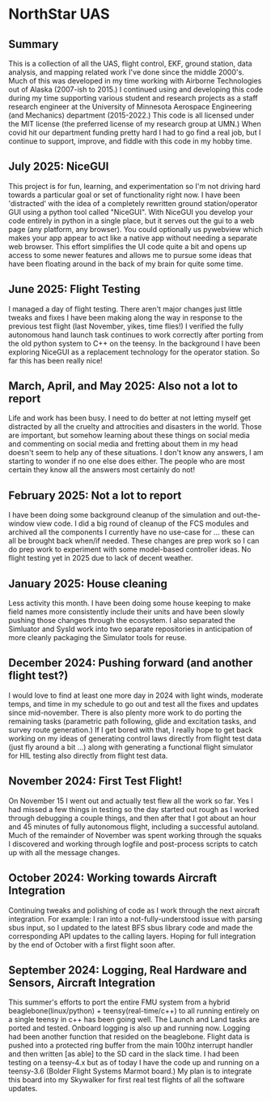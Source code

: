 # NorthStar UAS

## Summary

This is a collection of all the UAS, flight control, EKF, ground station, data analysis, and mapping related work I've done since the middle 2000's.  Much of this was developed in my time working with Airborne Technologies out of Alaska (2007-ish to 2015.)  I continued using and developing this code during my time supporting various student and research projects as a staff research engineer at the University of Minnesota Aerospace Engineering (and Mechanics) department (2015-2022.)  This code is all licensed under the MIT license (the preferred license of my research group at UMN.) When covid hit our department funding pretty hard I had to go find a real job, but I continue to support, improve, and fiddle with this code in my hobby time.

## July 2025: NiceGUI

This project is for fun, learning, and experimentation so I'm not driving hard towards a particular goal or set of functionality right now.  I have been 'distracted' with the idea of a completely rewritten ground station/operator GUI using a python tool called "NiceGUI".  With NiceGUI you develop your code entirely in python in a single place, but it serves out the gui to a web page (any platform, any browser).  You could optionally us pywebview which makes your app appear to act like a native app without needing a separate web browser.  This effort simplifies the UI code quite a bit and opens up access to some newer features and allows me to pursue some ideas that have been floating around in the back of my brain for quite some time.

## June 2025: Flight Testing

I managed a day of flight testing.  There aren't major changes just little tweaks and fixes I have been making along the way in response to the previous test flight (last November, yikes, time flies!) I verified the fully autonomous hand launch task continues to work correctly after porting from the old python system to C++ on the teensy.  In the background I have been exploring NiceGUI as a replacement technology for the operator station.  So far this has been really nice!

## March, April, and May 2025: Also not a lot to report

Life and work has been busy.  I need to do better at not letting myself get distracted by all the cruelty and attrocities and disasters in the world.  Those are important, but somehow learning about these things on social media and commenting on social media and fretting about them in my head doesn't seem to help any of these situations.  I don't know any answers, I am starting to wonder if no one else does either.  The people who are most certain they know all the answers most certainly do not!

## February 2025: Not a lot to report

I have been doing some background cleanup of the simulation and out-the-window view code.  I did a big round of cleanup of the FCS modules and archived all the components I currently have no use-case for ... these can all be brought back when/if needed.  These changes are prep work so I can do prep work to experiment with some model-based controller ideas.  No flight testing yet in 2025 due to lack of decent weather.

## January 2025: House cleaning

Less activity this month.  I have been doing some house keeping to make field names more consistently include their units and have been slowly pushing those changes through the ecosystem.  I also separated the Simluator and SysId work into two separate repositories in anticipation of more cleanly packaging the Simulator tools for reuse.

## December 2024: Pushing forward (and another flight test?)

I would love to find at least one more day in 2024 with light winds, moderate temps, and time in my schedule to go out and test all the fixes and updates since mid-november.  There is also plenty more work to do porting the remaining tasks (parametric path following, glide and excitation tasks, and survey route generation.)  If I get bored with that, I really hope to get back working on my ideas of generating control laws directly from flight test data (just fly around a bit ...) along with generating a functional flight simulator for HIL testing also directly from flight test data.

## November 2024: First Test Flight!

On November 15 I went out and actually test flew all the work so far.  Yes I had missed a few things in testing so the day started out rough as I worked through debugging a couple things, and then after that I got about an hour and 45 minutes of fully autonomous flight, including a successful autoland.  Much of the remainder of November was spent working through the squaks I discovered and working through logfile and post-process scripts to catch up with all the message changes.

## October 2024: Working towards Aircraft Integration

Continuing tweaks and polishing of code as I work through the next aircraft integration.  For example: I ran into a not-fully-understood issue with parsing sbus input, so I updated to the latest BFS sbus library code and made the corresponding API updates to the calling layers. Hoping for full integration by the end of October with a first flight soon after.

## September 2024: Logging, Real Hardware and Sensors, Aircraft Integration

This summer's efforts to port the entire FMU system from a hybrid beaglebone(linux/python) + teensy(real-time/c++) to all running entirely on a single teensy in c++ has been going well.  The Launch and Land tasks are ported and tested.  Onboard logging is also up and running now.  Logging had been another function that resided on the beaglebone.  Flight data is pushed into a protected ring buffer from the main 100hz interrupt handler and then written [as able] to the SD card in the slack time.  I had been testing on a teensy-4.x but as of today I have the code up and running on a teensy-3.6 (Bolder Flight Systems Marmot board.)  My plan is to integrate this board into my Skywalker for first real test flights of all the software updates.
